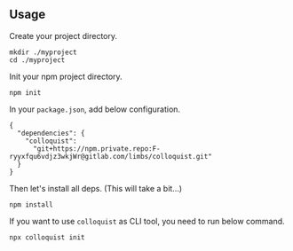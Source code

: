 ## Usage

Create your project directory.

    mkdir ./myproject
    cd ./myproject


Init your npm project directory.

    npm init

In your `package.json`, add below configuration.

    {
      "dependencies": {
        "colloquist":
          "git+https://npm.private.repo:F-ryyxfqu6vdjz3wkjWr@gitlab.com/limbs/colloquist.git"
      }
    }


Then let's install all deps. (This will take a bit...)

    npm install


If you want to use `colloquist` as CLI tool, you need to run below command.

    npx colloquist init
